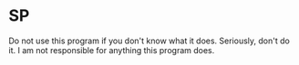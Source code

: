 # SP
Do not use this program if you don't know what it does. Seriously, don't do it. I am not responsible for anything this program does.
